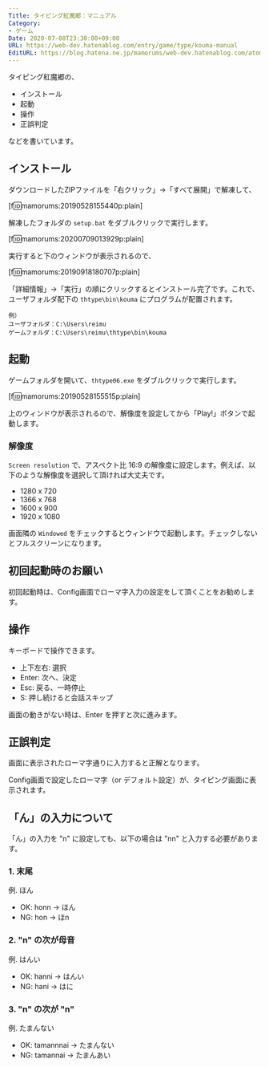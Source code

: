 ```yaml
---
Title: タイピング紅魔郷：マニュアル
Category:
- ゲーム
Date: 2020-07-08T23:30:00+09:00
URL: https://web-dev.hatenablog.com/entry/game/type/kouma-manual
EditURL: https://blog.hatena.ne.jp/mamorums/web-dev.hatenablog.com/atom/entry/17680117127170710374
---
```


タイピング紅魔郷の、

- インストール
- 起動
- 操作
- 正誤判定

などを書いています。


## インストール
ダウンロードしたZIPファイルを「右クリック」→「すべて展開」で解凍して、

[f:id:mamorums:20190528155440p:plain]

解凍したフォルダの `setup.bat` をダブルクリックで実行します。

[f:id:mamorums:20200709013929p:plain]

実行すると下のウィンドウが表示されるので、

[f:id:mamorums:20190918180707p:plain]

「詳細情報」→「実行」の順にクリックするとインストール完了です。これで、ユーザフォルダ配下の `thtype\bin\kouma` にプログラムが配置されます。

```
例）
ユーザフォルダ：C:\Users\reimu
ゲームフォルダ：C:\Users\reimu\thtype\bin\kouma
```


## 起動
ゲームフォルダを開いて、`thtype06.exe` をダブルクリックで実行します。

[f:id:mamorums:20190528155515p:plain]

上のウィンドウが表示されるので、解像度を設定してから「Play!」ボタンで起動します。

### 解像度
`Screen resolution` で、アスペクト比 16:9 の解像度に設定します。例えば、以下のような解像度を選択して頂ければ大丈夫です。

- 1280 x 720
- 1366 x 768
- 1600 x 900
- 1920 x 1080

画面隣の `Windowed` をチェックするとウィンドウで起動します。チェックしないとフルスクリーンになります。


## 初回起動時のお願い
初回起動時は、Config画面でローマ字入力の設定をして頂くことをお勧めします。


## 操作
キーボードで操作できます。

- 上下左右: 選択
- Enter: 次へ、決定
- Esc: 戻る、一時停止
- S: 押し続けると会話スキップ

画面の動きがない時は、Enter を押すと次に進みます。


## 正誤判定
画面に表示されたローマ字通りに入力すると正解となります。

Config画面で設定したローマ字（or デフォルト設定）が、タイピング画面に表示されます。


## 「ん」の入力について
「ん」の入力を "n" に設定しても、以下の場合は "nn" と入力する必要があります。

### 1. 末尾
例. ほん

- OK: honn -> ほん
- NG: hon -> ほn

### 2. "n" の次が母音
例. はんい

- OK: hanni -> はんい
- NG: hani -> はに

### 3. "n" の次が "n"
例. たまんない

- OK: tamannnai -> たまんない
- NG: tamannai -> たまんあい


